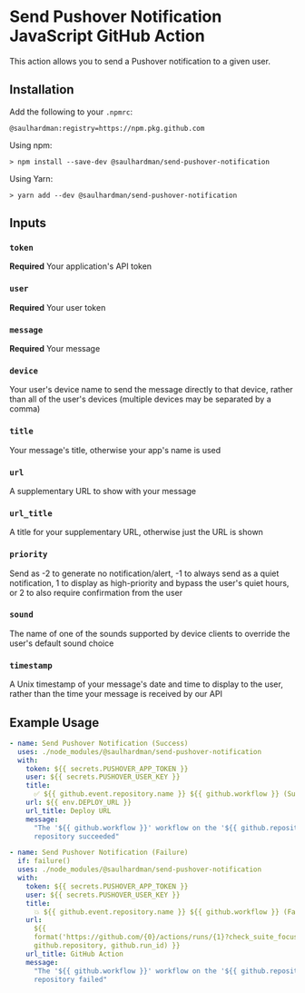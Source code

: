 # Send Pushover Notification JavaScript GitHub Action

This action allows you to send a Pushover notification to a given user.

## Installation

Add the following to your `.npmrc`:

```shell
@saulhardman:registry=https://npm.pkg.github.com
```

Using npm:

```shell
> npm install --save-dev @saulhardman/send-pushover-notification
```

Using Yarn:

```shell
> yarn add --dev @saulhardman/send-pushover-notification
```

## Inputs

### `token`

**Required** Your application's API token

### `user`

**Required** Your user token

### `message`

**Required** Your message

### `device`

Your user's device name to send the message directly to that device, rather than
all of the user's devices (multiple devices may be separated by a comma)

### `title`

Your message's title, otherwise your app's name is used

### `url`

A supplementary URL to show with your message

### `url_title`

A title for your supplementary URL, otherwise just the URL is shown

### `priority`

Send as -2 to generate no notification/alert, -1 to always send as a quiet
notification, 1 to display as high-priority and bypass the user's quiet hours,
or 2 to also require confirmation from the user

### `sound`

The name of one of the sounds supported by device clients to override the user's
default sound choice

### `timestamp`

A Unix timestamp of your message's date and time to display to the user, rather
than the time your message is received by our API

## Example Usage

```yml
- name: Send Pushover Notification (Success)
  uses: ./node_modules/@saulhardman/send-pushover-notification
  with:
    token: ${{ secrets.PUSHOVER_APP_TOKEN }}
    user: ${{ secrets.PUSHOVER_USER_KEY }}
    title:
      ✅ ${{ github.event.repository.name }} ${{ github.workflow }} (Success)
    url: ${{ env.DEPLOY_URL }}
    url_title: Deploy URL
    message:
      "The '${{ github.workflow }}' workflow on the '${{ github.repository }}'
      repository succeeded"

- name: Send Pushover Notification (Failure)
  if: failure()
  uses: ./node_modules/@saulhardman/send-pushover-notification
  with:
    token: ${{ secrets.PUSHOVER_APP_TOKEN }}
    user: ${{ secrets.PUSHOVER_USER_KEY }}
    title:
      💥 ${{ github.event.repository.name }} ${{ github.workflow }} (Failure)
    url:
      ${{
      format('https://github.com/{0}/actions/runs/{1}?check_suite_focus=true',
      github.repository, github.run_id) }}
    url_title: GitHub Action
    message:
      "The '${{ github.workflow }}' workflow on the '${{ github.repository }}'
      repository failed"
```
